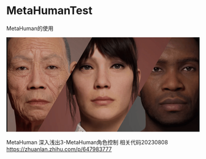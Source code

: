 # MetaHumanTest
MetaHuman的使用


![Image Name](Doc/MetaHuman_GB.png)

MetaHuman 深入浅出3-MetaHuman角色控制
相关代码20230808
https://zhuanlan.zhihu.com/p/647983777